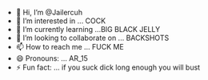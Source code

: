 - 👋 Hi, I’m @Jailercuh
- 👀 I’m interested in ... COCK
- 🌱 I’m currently learning ...BIG BLACK JELLY
- 💞️ I’m looking to collaborate on ... BACKSHOTS
- 📫 How to reach me ... FUCK ME
- 😄 Pronouns: ... AR_15
- ⚡ Fun fact: ... if you suck dick long enough you will bust

<!---
Jailercuh/Jailercuh is a ✨ special ✨ repository because its `README.md` (this file) appears on your GitHub profile.
You can click the Preview link to take a look at your changes.
--->
